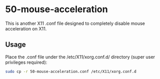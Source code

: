 # 50-mouse-acceleration

This is another X11 .conf file designed to completely disable mouse acceleration on X11.

## Usage

Place the .conf file under the /etc/X11/xorg.conf.d/ directory (super user privileges required):

```sh
sudo cp -r 50-mouse-acceleration.conf /etc/X11/xorg.conf.d
```
